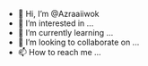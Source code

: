 - 👋 Hi, I’m @Azraaiiwok
- 👀 I’m interested in ...
- 🌱 I’m currently learning ...
- 💞️ I’m looking to collaborate on ...
- 📫 How to reach me ...

<!---
Azraaiiwok/Azraaiiwok is a ✨ special ✨ repository because its `README.md` (this file) appears on your GitHub profile.
You can click the Preview link to take a look at your changes.
---{"tgs":1,"v":"5.5.2","fr":60,"ip":0,"op":180,"w":512,"h":512,"nm":"Comp 1","ddd":0,"assets":[],"layers":[{"ddd":0,"ind":1,"ty":4,"nm":"брови","parent":4,"sr":1,"ks":{"p":{"a":1,"k":[{"i":{"x":0.667,"y":1},"o":{"x":0.333,"y":0},"t":33,"s":[-35.264,-38.339,0],"to":[0,0,0],"ti":[0,0,0]},{"i":{"x":0.667,"y":1},"o":{"x":0.333,"y":0},"t":41,"s":[-18.292,-25.756,0],"to":[0,0,0],"ti":[0,0,0]},{"i":{"x":0.667,"y":0.667},"o":{"x":0.333,"y":0.333},"t":49,"s":[-35.264,-38.339,0],"to":[0,0,0],"ti":[0,0,0]},{"i":{"x":0.667,"y":1},"o":{"x":0.333,"y":0},"t":131,"s":[-35.264,-38.339,0],"to":[0,0,0],"ti":[0,0,0]},{"i":{"x":0.667,"y":1},"o":{"x":0.333,"y":0},"t":139,"s":[-23.608,-27.426,0],"to":[0,0,0],"ti":[0,0,0]},{"t":147,"s":[-35.264,-38.339,0]}]},"a":{"a":0,"k":[-82.199,46.272,0]}},"ao":0,"shapes":[{"ty":"gr","it":[{"ind":0,"ty":"sh","ks":{"a":1,"k":[{"i":{"x":0.667,"y":1},"o":{"x":0.333,"y":0},"t":103,"s":[{"i":[[-3.255,-0.234],[-1.171,-6.728],[5.442,-1.032],[0.537,6.62]],"o":[[4.244,0.305],[0.835,4.797],[-5.442,1.032],[-0.69,-8.503]],"v":[[7.141,-8.846],[19.716,-1.302],[7.659,7.792],[-5.645,0.669]],"c":true}]},{"i":{"x":0.667,"y":1},"o":{"x":0.333,"y":0},"t":116,"s":[{"i":[[-4.736,0.566],[-4.108,-6.234],[7.408,-2.327],[2.914,8.299]],"o":[[6.175,-0.739],[4.108,6.234],[-7.408,2.327],[-2.914,-8.299]],"v":[[-10.491,-18.341],[10.194,-14.09],[-3.772,-2.331],[-25.348,-5.996]],"c":true}]},{"i":{"x":0.667,"y":1},"o":{"x":0.333,"y":0},"t":136,"s":[{"i":[[-4.736,0.566],[-4.108,-6.234],[7.408,-2.327],[2.914,8.299]],"o":[[6.175,-0.739],[4.108,6.234],[-7.408,2.327],[-2.914,-8.299]],"v":[[-10.491,-18.341],[10.194,-14.09],[-3.772,-2.331],[-25.348,-5.996]],"c":true}]},{"t":150,"s":[{"i":[[-3.255,-0.234],[-1.171,-6.728],[5.442,-1.032],[0.537,6.62]],"o":[[4.244,0.305],[0.835,4.797],[-5.442,1.032],[-0.69,-8.503]],"v":[[7.141,-8.846],[19.716,-1.302],[7.659,7.792],[-5.645,0.669]],"c":true}]}]},"nm":"Path 1","hd":false},{"ty":"fl","c":{"a":0,"k":[0,0,0,1]},"o":{"a":0,"k":100},"r":1,"bm":0,"nm":"Fill 1","hd":false},{"ty":"tr","p":{"a":0,"k":[0,0]},"a":{"a":0,"k":[0,0]},"s":{"a":0,"k":[100,100]},"r":{"a":0,"k":0},"o":{"a":0,"k":100},"sk":{"a":0,"k":0},"sa":{"a":0,"k":0},"nm":"Transform"}],"nm":"Group 1","bm":0,"hd":false},{"ty":"gr","it":[{"ind":0,"ty":"sh","ks":{"a":1,"k":[{"i":{"x":0.667,"y":1},"o":{"x":0.333,"y":0},"t":103,"s":[{"i":[[2.419,-4.111],[-4.062,-6.264],[-5.104,5.852],[6.432,5.999]],"o":[[-3.154,5.36],[4.062,6.264],[5.104,-5.852],[-6.432,-5.999]],"v":[[-9.978,5.714],[-14.382,26.368],[1.992,18.292],[7.291,-2.942]],"c":true}]},{"i":{"x":0.667,"y":1},"o":{"x":0.333,"y":0},"t":116,"s":[{"i":[[2.265,-4.198],[-4.885,-5],[-4.883,6.037],[6.65,5.756]],"o":[[-2.953,5.473],[4.002,4.096],[4.883,-6.037],[-6.65,-5.756]],"v":[[-26.746,29.82],[-28.953,47.862],[-13.29,41.185],[-10.504,21.725]],"c":true}]},{"i":{"x":0.667,"y":1},"o":{"x":0.333,"y":0},"t":136,"s":[{"i":[[2.265,-4.198],[-4.885,-5],[-4.883,6.037],[6.65,5.756]],"o":[[-2.953,5.473],[4.002,4.096],[4.883,-6.037],[-6.65,-5.756]],"v":[[-26.746,29.82],[-28.953,47.862],[-13.29,41.185],[-10.504,21.725]],"c":true}]},{"t":150,"s":[{"i":[[2.419,-4.111],[-4.062,-6.264],[-5.104,5.852],[6.432,5.999]],"o":[[-3.154,5.36],[4.062,6.264],[5.104,-5.852],[-6.432,-5.999]],"v":[[-9.978,5.714],[-14.382,26.368],[1.992,18.292],[7.291,-2.942]],"c":true}]}]},"nm":"Path 1","hd":false},{"ty":"fl","c":{"a":0,"k":[0,0,0,1]},"o":{"a":0,"k":100},"r":1,"bm":0,"nm":"Fill 1","hd":false},{"ty":"tr","p":{"a":0,"k":[-162,92]},"a":{"a":0,"k":[0,0]},"s":{"a":0,"k":[100,100]},"r":{"a":0,"k":0},"o":{"a":0,"k":100},"sk":{"a":0,"k":0},"sa":{"a":0,"k":0},"nm":"Transform"}],"nm":"Group 2","bm":0,"hd":false}],"ip":0,"op":180,"st":0,"bm":0},{"ddd":0,"ind":2,"ty":4,"nm":"левый глаз","parent":4,"sr":1,"ks":{"p":{"a":1,"k":[{"i":{"x":0.667,"y":1},"o":{"x":0.333,"y":0},"t":103,"s":[-57.491,64.644,0],"to":[-2.953,3.349,0],"ti":[2.953,-3.349,0]},{"i":{"x":0.667,"y":0.667},"o":{"x":0.333,"y":0.333},"t":116,"s":[-75.21,84.739,0],"to":[0,0,0],"ti":[0,0,0]},{"i":{"x":0.667,"y":1},"o":{"x":0.333,"y":0},"t":136,"s":[-75.21,84.739,0],"to":[2.953,-3.349,0],"ti":[-2.953,3.349,0]},{"t":150,"s":[-57.491,64.644,0]}]}},"ao":0,"shapes":[{"ty":"gr","it":[{"ind":0,"ty":"sh","ks":{"a":1,"k":[{"i":{"x":0.833,"y":0.833},"o":{"x":0.167,"y":0},"t":30,"s":[{"i":[[30.84,-30.533],[-1.09,5.712],[0.48,1.106]],"o":[[-20.166,19.965],[15.145,-79.351],[-2.566,-5.919]],"v":[[-40.526,-35.937],[-54.901,8.345],[37.02,-40.518]],"c":true}]},{"i":{"x":0.833,"y":1},"o":{"x":0.167,"y":0.167},"t":38,"s":[{"i":[[34.184,-33.857],[-2.376,5.306],[0.547,1.075]],"o":[[-34.392,34.064],[29.206,-65.235],[-9.815,-19.286]],"v":[[-30.7,-23.928],[-34.888,38.051],[50.015,-25.696]],"c":true}]},{"i":{"x":0.833,"y":1},"o":{"x":0.167,"y":0},"t":46,"s":[{"i":[[30.84,-30.533],[-1.09,5.712],[0.48,1.106]],"o":[[-20.166,19.965],[15.145,-79.351],[-2.566,-5.919]],"v":[[-40.526,-35.937],[-54.901,8.345],[37.02,-40.518]],"c":true}]},{"i":{"x":0.833,"y":0.833},"o":{"x":0.167,"y":0},"t":128,"s":[{"i":[[30.84,-30.533],[-1.09,5.712],[0.48,1.106]],"o":[[-20.166,19.965],[15.145,-79.351],[-2.566,-5.919]],"v":[[-40.526,-35.937],[-54.901,8.345],[37.02,-40.518]],"c":true}]},{"i":{"x":0.833,"y":1},"o":{"x":0.167,"y":0.167},"t":136,"s":[{"i":[[34.184,-33.857],[-2.376,5.306],[0.547,1.075]],"o":[[-34.392,34.064],[29.206,-65.235],[-9.815,-19.286]],"v":[[-30.7,-23.928],[-34.888,38.051],[50.015,-25.696]],"c":true}]},{"t":144,"s":[{"i":[[30.84,-30.533],[-1.09,5.712],[0.48,1.106]],"o":[[-20.166,19.965],[15.145,-79.351],[-2.566,-5.919]],"v":[[-40.526,-35.937],[-54.901,8.345],[37.02,-40.518]],"c":true}]}]},"nm":"Path 1","hd":false},{"ty":"st","c":{"a":0,"k":[0.376470618154,0.572549019608,0,1]},"o":{"a":0,"k":100},"w":{"a":0,"k":8},"lc":1,"lj":1,"ml":4,"bm":0,"nm":"Stroke 1","hd":false},{"ty":"fl","c":{"a":0,"k":[0.831372608858,0.925490255917,0.027450982262,1]},"o":{"a":0,"k":100},"r":1,"bm":0,"nm":"Fill 1","hd":false},{"ty":"tr","p":{"a":0,"k":[0,0]},"a":{"a":0,"k":[0,0]},"s":{"a":0,"k":[100,100]},"r":{"a":0,"k":0},"o":{"a":1,"k":[{"i":{"x":[0.833],"y":[0.833]},"o":{"x":[0.167],"y":[0.167]},"t":30,"s":[0]},{"i":{"x":[0.833],"y":[0.833]},"o":{"x":[0.167],"y":[0.167]},"t":31,"s":[100]},{"i":{"x":[0.833],"y":[0.833]},"o":{"x":[0.167],"y":[0.167]},"t":45,"s":[100]},{"i":{"x":[0.833],"y":[0.833]},"o":{"x":[0.167],"y":[0.167]},"t":46,"s":[0]},{"i":{"x":[0.833],"y":[0.833]},"o":{"x":[0.167],"y":[0.167]},"t":128,"s":[0]},{"i":{"x":[0.833],"y":[0.833]},"o":{"x":[0.167],"y":[0.167]},"t":129,"s":[100]},{"i":{"x":[0.833],"y":[0.833]},"o":{"x":[0.167],"y":[0.167]},"t":143,"s":[100]},{"t":144,"s":[0]}]},"sk":{"a":0,"k":0},"sa":{"a":0,"k":0},"nm":"Transform"}],"nm":"верхнее веко","bm":0,"hd":false},{"ty":"gr","it":[{"ind":0,"ty":"sh","ks":{"a":1,"k":[{"i":{"x":0.833,"y":0.833},"o":{"x":0.167,"y":0},"t":30,"s":[{"i":[[1.159,4.624],[62.747,11.588],[-22.264,15.948]],"o":[[-0.705,-2.812],[-5.425,-1.002],[20.755,-14.866]],"v":[[55.635,2.153],[-17.331,48.563],[34.058,42.072]],"c":true}]},{"i":{"x":0.833,"y":1},"o":{"x":0.167,"y":0.167},"t":38,"s":[{"i":[[9.814,18.138],[25.424,-66.85],[-28.241,22.05]],"o":[[-1.463,-2.497],[-1.925,4.979],[22.981,-17.943]],"v":[[48.846,-26.705],[-36.438,36.756],[23.623,34.63]],"c":true}]},{"i":{"x":0.833,"y":1},"o":{"x":0.167,"y":0},"t":46,"s":[{"i":[[1.159,4.624],[62.747,11.588],[-22.264,15.948]],"o":[[-0.705,-2.812],[-5.425,-1.002],[20.755,-14.866]],"v":[[55.635,2.153],[-17.331,48.563],[34.058,42.072]],"c":true}]},{"i":{"x":0.833,"y":0.833},"o":{"x":0.167,"y":0},"t":128,"s":[{"i":[[1.159,4.624],[62.747,11.588],[-22.264,15.948]],"o":[[-0.705,-2.812],[-5.425,-1.002],[20.755,-14.866]],"v":[[55.635,2.153],[-17.331,48.563],[34.058,42.072]],"c":true}]},{"i":{"x":0.833,"y":1},"o":{"x":0.167,"y":0.167},"t":136,"s":[{"i":[[9.814,18.138],[25.424,-66.85],[-28.241,22.05]],"o":[[-1.463,-2.497],[-1.925,4.979],[22.981,-17.943]],"v":[[48.846,-26.705],[-36.438,36.756],[23.623,34.63]],"c":true}]},{"t":144,"s":[{"i":[[1.159,4.624],[62.747,11.588],[-22.264,15.948]],"o":[[-0.705,-2.812],[-5.425,-1.002],[20.755,-14.866]],"v":[[55.635,2.153],[-17.331,48.563],[34.058,42.072]],"c":true}]}]},"nm":"Path 1","hd":false},{"ty":"st","c":{"a":0,"k":[0.376470618154,0.572549019608,0,1]},"o":{"a":0,"k":100},"w":{"a":0,"k":8},"lc":1,"lj":1,"ml":4,"bm":0,"nm":"Stroke 1","hd":false},{"ty":"fl","c":{"a":0,"k":[0.831372608858,0.925490255917,0.027450982262,1]},"o":{"a":0,"k":100},"r":1,"bm":0,"nm":"Fill 1","hd":false},{"ty":"tr","p":{"a":0,"k":[0,0]},"a":{"a":0,"k":[0,0]},"s":{"a":0,"k":[100,100]},"r":{"a":0,"k":0},"o":{"a":1,"k":[{"i":{"x":[0.833],"y":[0.833]},"o":{"x":[0.167],"y":[0.167]},"t":30,"s":[0]},{"i":{"x":[0.833],"y":[0.833]},"o":{"x":[0.167],"y":[0.167]},"t":31,"s":[100]},{"i":{"x":[0.833],"y":[0.833]},"o":{"x":[0.167],"y":[0.167]},"t":45,"s":[100]},{"i":{"x":[0.833],"y":[0.833]},"o":{"x":[0.167],"y":[0.167]},"t":46,"s":[0]},{"i":{"x":[0.833],"y":[0.833]},"o":{"x":[0.167],"y":[0.167]},"t":128,"s":[0]},{"i":{"x":[0.833],"y":[0.833]},"o":{"x":[0.167],"y":[0.167]},"t":129,"s":[100]},{"i":{"x":[0.833],"y":[0.833]},"o":{"x":[0.167],"y":[0.167]},"t":143,"s":[100]},{"t":144,"s":[0]}]},"sk":{"a":0,"k":0},"sa":{"a":0,"k":0},"nm":"Transform"}],"nm":"нижнее веко","bm":0,"hd":false},{"ty":"gr","it":[{"ind":0,"ty":"sh","ks":{"a":1,"k":[{"i":{"x":0.833,"y":0.833},"o":{"x":0.167,"y":0},"t":30,"s":[{"i":[[0,-28.195],[-29.375,0],[0,28.195],[29.375,0]],"o":[[0,28.195],[29.375,0],[0,-28.195],[-29.375,0]],"v":[[-53.189,0],[0,51.052],[53.189,0],[0,-51.052]],"c":true}]},{"i":{"x":0.833,"y":1},"o":{"x":0.167,"y":0.167},"t":38,"s":[{"i":[[2.797,-28.056],[-29.049,4.12],[-4.579,20.424],[21.751,-1.57]],"o":[[-1.708,17.129],[22.027,-3.124],[5.219,-23.279],[-20.282,1.464]],"v":[[-45.551,7.876],[-5.202,45.093],[49.35,-2.907],[12.424,-43.681]],"c":true}]},{"i":{"x":0.833,"y":1},"o":{"x":0.167,"y":0},"t":46,"s":[{"i":[[0,-28.195],[-29.375,0],[0,28.195],[29.375,0]],"o":[[0,28.195],[29.375,0],[0,-28.195],[-29.375,0]],"v":[[-53.189,0],[0,51.052],[53.189,0],[0,-51.052]],"c":true}]},{"i":{"x":0.833,"y":0.833},"o":{"x":0.167,"y":0},"t":128,"s":[{"i":[[0,-28.195],[-29.375,0],[0,28.195],[29.375,0]],"o":[[0,28.195],[29.375,0],[0,-28.195],[-29.375,0]],"v":[[-53.189,0],[0,51.052],[53.189,0],[0,-51.052]],"c":true}]},{"i":{"x":0.833,"y":1},"o":{"x":0.167,"y":0.167},"t":136,"s":[{"i":[[2.797,-28.056],[-29.049,4.12],[-4.579,20.424],[21.751,-1.57]],"o":[[-1.708,17.129],[22.027,-3.124],[5.219,-23.279],[-20.282,1.464]],"v":[[-45.551,7.876],[-5.202,45.093],[49.35,-2.907],[12.424,-43.681]],"c":true}]},{"t":144,"s":[{"i":[[0,-28.195],[-29.375,0],[0,28.195],[29.375,0]],"o":[[0,28.195],[29.375,0],[0,-28.195],[-29.375,0]],"v":[[-53.189,0],[0,51.052],[53.189,0],[0,-51.052]],"c":true}]}]},"nm":"Path 1","hd":false},{"ty":"st","c":{"a":0,"k":[0.223529413342,0.266666680574,0.04705882445,1]},"o":{"a":0,"k":100},"w":{"a":0,"k":8},"lc":2,"lj":2,"bm":0,"nm":"Stroke 1","hd":false},{"ty":"tr","p":{"a":0,"k":[0,0]},"a":{"a":0,"k":[0,0]},"s":{"a":0,"k":[100,100]},"r":{"a":0,"k":0},"o":{"a":0,"k":100},"sk":{"a":0,"k":0},"sa":{"a":0,"k":0},"nm":"Transform"}],"nm":"основа 2","bm":0,"hd":false},{"ty":"gr","it":[{"ind":0,"ty":"sh","ks":{"a":1,"k":[{"i":{"x":0.667,"y":1},"o":{"x":0.333,"y":0},"t":103,"s":[{"i":[[3.033,3.063],[1.808,-5],[-3.228,1.19]],"o":[[-2.536,-2.562],[-1.467,4.058],[3.329,-1.227]],"v":[[9.309,3.721],[-2.973,7.737],[6.784,15.11]],"c":true}]},{"i":{"x":0.667,"y":1},"o":{"x":0.333,"y":0},"t":116,"s":[{"i":[[3.733,2.156],[0.426,-5.3],[-2.801,1.998]],"o":[[-3.122,-1.803],[-0.346,4.301],[2.888,-2.06]],"v":[[12.16,2.44],[1.369,9.55],[12.724,14.092]],"c":true}]},{"i":{"x":0.667,"y":1},"o":{"x":0.333,"y":0},"t":136,"s":[{"i":[[3.733,2.156],[0.426,-5.3],[-2.801,1.998]],"o":[[-3.122,-1.803],[-0.346,4.301],[2.888,-2.06]],"v":[[12.16,2.44],[1.369,9.55],[12.724,14.092]],"c":true}]},{"t":150,"s":[{"i":[[3.033,3.063],[1.808,-5],[-3.228,1.19]],"o":[[-2.536,-2.562],[-1.467,4.058],[3.329,-1.227]],"v":[[9.309,3.721],[-2.973,7.737],[6.784,15.11]],"c":true}]}]},"nm":"Path 1","hd":false},{"ty":"fl","c":{"a":0,"k":[0.266666666667,0.266666666667,0.266666666667,1]},"o":{"a":0,"k":100},"r":1,"bm":0,"nm":"Fill 1","hd":false},{"ty":"tr","p":{"a":0,"k":[0,0]},"a":{"a":0,"k":[0,0]},"s":{"a":0,"k":[100,100]},"r":{"a":0,"k":0},"o":{"a":0,"k":100},"sk":{"a":0,"k":0},"sa":{"a":0,"k":0},"nm":"Transform"}],"nm":"блик","bm":0,"hd":false},{"ty":"gr","it":[{"ind":0,"ty":"sh","ks":{"a":1,"k":[{"i":{"x":0.667,"y":1},"o":{"x":0.333,"y":0},"t":103,"s":[{"i":[[0,0],[0,0],[-0.591,-1.266],[-5.565,2.6],[4.55,9.74],[5.565,-2.6],[-0.34,-5.666]],"o":[[0,0],[0.424,1.309],[4.55,9.74],[5.566,-2.6],[-4.55,-9.74],[-3.324,1.553],[0,0]],"v":[[-0.069,0.476],[-11.654,0.79],[-10.126,4.663],[8.313,17.678],[10.165,-4.816],[-8.275,-17.831],[-13.043,-6.294]],"c":true}]},{"i":{"x":0.667,"y":1},"o":{"x":0.333,"y":0},"t":116,"s":[{"i":[[0,0],[0,0],[-0.904,-1.065],[-4.684,3.974],[6.955,8.197],[4.684,-3.974],[-1.821,-5.377]],"o":[[0,0],[0.754,1.151],[6.955,8.197],[4.684,-3.974],[-6.955,-8.197],[-2.798,2.374],[0,0]],"v":[[2.258,1.781],[-8.835,5.135],[-6.341,8.469],[14.876,16.166],[10.736,-6.021],[-10.481,-13.718],[-12.042,-1.332]],"c":true}]},{"i":{"x":0.667,"y":1},"o":{"x":0.333,"y":0},"t":136,"s":[{"i":[[0,0],[0,0],[-0.904,-1.065],[-4.684,3.974],[6.955,8.197],[4.684,-3.974],[-1.821,-5.377]],"o":[[0,0],[0.754,1.151],[6.955,8.197],[4.684,-3.974],[-6.955,-8.197],[-2.798,2.374],[0,0]],"v":[[2.258,1.781],[-8.835,5.135],[-6.341,8.469],[14.876,16.166],[10.736,-6.021],[-10.481,-13.718],[-12.042,-1.332]],"c":true}]},{"t":150,"s":[{"i":[[0,0],[0,0],[-0.591,-1.266],[-5.565,2.6],[4.55,9.74],[5.565,-2.6],[-0.34,-5.666]],"o":[[0,0],[0.424,1.309],[4.55,9.74],[5.566,-2.6],[-4.55,-9.74],[-3.324,1.553],[0,0]],"v":[[-0.069,0.476],[-11.654,0.79],[-10.126,4.663],[8.313,17.678],[10.165,-4.816],[-8.275,-17.831],[-13.043,-6.294]],"c":true}]}]},"nm":"Path 1","hd":false},{"ty":"fl","c":{"a":0,"k":[0,0,0,1]},"o":{"a":0,"k":100},"r":1,"bm":0,"nm":"Fill 1","hd":false},{"ty":"tr","p":{"a":0,"k":[0,0]},"a":{"a":0,"k":[0,0]},"s":{"a":0,"k":[100,100]},"r":{"a":0,"k":0},"o":{"a":0,"k":100},"sk":{"a":0,"k":0},"sa":{"a":0,"k":0},"nm":"Transform"}],"nm":"зрачок","bm":0,"hd":false},{"ty":"gr","it":[{"ind":0,"ty":"sh","ks":{"a":1,"k":[{"i":{"x":0.833,"y":0.833},"o":{"x":0.167,"y":0},"t":30,"s":[{"i":[[0,0],[-25.62,-19.401],[0,0],[35.235,31.843]],"o":[[0,0],[22.45,17],[0,0],[-28.059,-25.358]],"v":[[-34.649,-34.359],[-13.013,16.217],[40.144,26.195],[-24.806,21.513]],"c":true}]},{"i":{"x":0.833,"y":1},"o":{"x":0.167,"y":0.167},"t":38,"s":[{"i":[[0,0],[-26.185,-18.631],[0,0],[33.653,28.861]],"o":[[0,0],[22.981,16.352],[0,0],[-21.195,-18.177]],"v":[[-25.443,-26.969],[-13.013,16.217],[48.182,4.991],[-24.806,21.513]],"c":true}]},{"i":{"x":0.833,"y":1},"o":{"x":0.167,"y":0},"t":46,"s":[{"i":[[0,0],[-25.62,-19.401],[0,0],[35.235,31.843]],"o":[[0,0],[22.45,17],[0,0],[-28.059,-25.358]],"v":[[-34.649,-34.359],[-13.013,16.217],[40.144,26.195],[-24.806,21.513]],"c":true}]},{"i":{"x":0.833,"y":0.833},"o":{"x":0.167,"y":0},"t":128,"s":[{"i":[[0,0],[-25.62,-19.401],[0,0],[35.235,31.843]],"o":[[0,0],[22.45,17],[0,0],[-28.059,-25.358]],"v":[[-34.649,-34.359],[-13.013,16.217],[40.144,26.195],[-24.806,21.513]],"c":true}]},{"i":{"x":0.833,"y":1},"o":{"x":0.167,"y":0.167},"t":136,"s":[{"i":[[0,0],[-26.185,-18.631],[0,0],[33.653,28.861]],"o":[[0,0],[22.981,16.352],[0,0],[-21.195,-18.177]],"v":[[-25.443,-26.969],[-13.013,16.217],[48.182,4.991],[-24.806,21.513]],"c":true}]},{"t":144,"s":[{"i":[[0,0],[-25.62,-19.401],[0,0],[35.235,31.843]],"o":[[0,0],[22.45,17],[0,0],[-28.059,-25.358]],"v":[[-34.649,-34.359],[-13.013,16.217],[40.144,26.195],[-24.806,21.513]],"c":true}]}]},"nm":"Path 1","hd":false},{"ty":"fl","c":{"a":0,"k":[0.941176474094,0.901960790157,0.772549033165,1]},"o":{"a":0,"k":100},"r":1,"bm":0,"nm":"Fill 1","hd":false},{"ty":"tr","p":{"a":0,"k":[-11,14]},"a":{"a":0,"k":[0,0]},"s":{"a":0,"k":[100,100]},"r":{"a":0,"k":0},"o":{"a":0,"k":100},"sk":{"a":0,"k":0},"sa":{"a":0,"k":0},"nm":"Transform"}],"nm":"тень","bm":0,"hd":false},{"ty":"gr","it":[{"ind":0,"ty":"sh","ks":{"a":1,"k":[{"i":{"x":0.833,"y":0.833},"o":{"x":0.167,"y":0},"t":30,"s":[{"i":[[0,-28.195],[-29.375,0],[0,28.195],[29.375,0]],"o":[[0,28.195],[29.375,0],[0,-28.195],[-29.375,0]],"v":[[-53.189,0],[0,51.052],[53.189,0],[0,-51.052]],"c":true}]},{"i":{"x":0.833,"y":1},"o":{"x":0.167,"y":0.167},"t":38,"s":[{"i":[[2.797,-28.056],[-29.049,4.12],[-4.579,20.424],[21.751,-1.57]],"o":[[-1.708,17.129],[22.027,-3.124],[5.219,-23.279],[-20.282,1.464]],"v":[[-45.551,7.876],[-5.202,45.093],[49.35,-2.907],[12.424,-43.681]],"c":true}]},{"i":{"x":0.833,"y":1},"o":{"x":0.167,"y":0},"t":46,"s":[{"i":[[0,-28.195],[-29.375,0],[0,28.195],[29.375,0]],"o":[[0,28.195],[29.375,0],[0,-28.195],[-29.375,0]],"v":[[-53.189,0],[0,51.052],[53.189,0],[0,-51.052]],"c":true}]},{"i":{"x":0.833,"y":0.833},"o":{"x":0.167,"y":0},"t":128,"s":[{"i":[[0,-28.195],[-29.375,0],[0,28.195],[29.375,0]],"o":[[0,28.195],[29.375,0],[0,-28.195],[-29.375,0]],"v":[[-53.189,0],[0,51.052],[53.189,0],[0,-51.052]],"c":true}]},{"i":{"x":0.833,"y":1},"o":{"x":0.167,"y":0.167},"t":136,"s":[{"i":[[2.797,-28.056],[-29.049,4.12],[-4.579,20.424],[21.751,-1.57]],"o":[[-1.708,17.129],[22.027,-3.124],[5.219,-23.279],[-20.282,1.464]],"v":[[-45.551,7.876],[-5.202,45.093],[49.35,-2.907],[12.424,-43.681]],"c":true}]},{"t":144,"s":[{"i":[[0,-28.195],[-29.375,0],[0,28.195],[29.375,0]],"o":[[0,28.195],[29.375,0],[0,-28.195],[-29.375,0]],"v":[[-53.189,0],[0,51.052],[53.189,0],[0,-51.052]],"c":true}]}]},"nm":"Path 1","hd":false},{"ty":"st","c":{"a":0,"k":[0.223529413342,0.266666680574,0.04705882445,1]},"o":{"a":0,"k":100},"w":{"a":0,"k":8},"lc":2,"lj":2,"bm":0,"nm":"Stroke 1","hd":false},{"ty":"fl","c":{"a":0,"k":[1,1,1,1]},"o":{"a":0,"k":100},"r":1,"bm":0,"nm":"Fill 1","hd":false},{"ty":"tr","p":{"a":0,"k":[0,0]},"a":{"a":0,"k":[0,0]},"s":{"a":0,"k":[100,100]},"r":{"a":0,"k":0},"o":{"a":0,"k":100},"sk":{"a":0,"k":0},"sa":{"a":0,"k":0},"nm":"Transform"}],"nm":"основа","bm":0,"hd":false}],"ip":0,"op":180,"st":0,"bm":0},{"ddd":0,"ind":3,"ty":4,"nm":"клюв","parent":4,"sr":1,"ks":{"r":{"a":1,"k":[{"i":{"x":[0.667],"y":[1]},"o":{"x":[0.333],"y":[0]},"t":0,"s":[-14]},{"i":{"x":[0.667],"y":[1]},"o":{"x":[0.333],"y":[0]},"t":8,"s":[0]},{"i":{"x":[0.667],"y":[1]},"o":{"x":[0.333],"y":[0]},"t":16,"s":[-14]},{"i":{"x":[0.667],"y":[1]},"o":{"x":[0.167],"y":[0]},"t":24,"s":[0]},{"i":{"x":[0.667],"y":[1]},"o":{"x":[0.333],"y":[0]},"t":32,"s":[-14]},{"i":{"x":[0.667],"y":[1]},"o":{"x":[0.333],"y":[0]},"t":40,"s":[0]},{"i":{"x":[0.667],"y":[1]},"o":{"x":[0.333],"y":[0]},"t":48,"s":[-14]},{"i":{"x":[0.667],"y":[1]},"o":{"x":[0.167],"y":[0]},"t":56,"s":[0]},{"i":{"x":[0.667],"y":[1]},"o":{"x":[0.333],"y":[0]},"t":64,"s":[-14]},{"i":{"x":[0.667],"y":[1]},"o":{"x":[0.333],"y":[0]},"t":72,"s":[0]},{"t":80,"s":[-14]}]},"p":{"a":1,"k":[{"i":{"x":0.667,"y":1},"o":{"x":0.333,"y":0},"t":0,"s":[32.91,28.394,0],"to":[1.219,0.712,0],"ti":[0,0,0]},{"i":{"x":0.667,"y":1},"o":{"x":0.333,"y":0},"t":8,"s":[40.226,32.668,0],"to":[0,0,0],"ti":[0,0,0]},{"i":{"x":0.667,"y":1},"o":{"x":0.333,"y":0},"t":16,"s":[32.91,28.394,0],"to":[0,0,0],"ti":[0,0,0]},{"i":{"x":0.667,"y":1},"o":{"x":0.333,"y":0},"t":24,"s":[40.226,32.668,0],"to":[0,0,0],"ti":[0,0,0]},{"i":{"x":0.667,"y":1},"o":{"x":0.333,"y":0},"t":32,"s":[32.91,28.394,0],"to":[0,0,0],"ti":[0,0,0]},{"i":{"x":0.667,"y":1},"o":{"x":0.333,"y":0},"t":40,"s":[40.226,32.668,0],"to":[0,0,0],"ti":[0,0,0]},{"i":{"x":0.667,"y":1},"o":{"x":0.333,"y":0},"t":48,"s":[32.91,28.394,0],"to":[0,0,0],"ti":[0,0,0]},{"i":{"x":0.667,"y":1},"o":{"x":0.333,"y":0},"t":56,"s":[40.226,32.668,0],"to":[0,0,0],"ti":[0,0,0]},{"i":{"x":0.667,"y":1},"o":{"x":0.333,"y":0},"t":64,"s":[32.91,28.394,0],"to":[0,0,0],"ti":[0,0,0]},{"i":{"x":0.667,"y":1},"o":{"x":0.333,"y":0},"t":72,"s":[40.226,32.668,0],"to":[0,0,0],"ti":[1.219,0.712,0]},{"t":80,"s":[32.91,28.394,0]}]},"a":{"a":0,"k":[-58.599,39.48,0]}},"ao":0,"shapes":[{"ty":"gr","it":[{"ind":0,"ty":"sh","ks":{"a":1,"k":[{"i":{"x":0.833,"y":1},"o":{"x":0.167,"y":0},"t":2,"s":[{"i":[[-13,5],[-10.284,-0.433],[-19.155,12.371],[-5.298,-0.964],[70,-38],[0,0],[-45.967,11.139],[-29.913,-11.055],[63.545,1.547],[14.728,4.909],[-1,10]],"o":[[2.247,-0.864],[15.703,0.661],[48,-31],[5.298,0.964],[-61.319,33.287],[0,0],[34.362,-8.327],[5.306,1.961],[-37.205,-0.906],[-9,-3],[1,-10]],"v":[[-65.598,7.781],[-45.505,8.496],[11.402,-4.219],[75.525,-59.474],[-3.598,24.781],[-77.598,46.781],[-25.598,43.781],[96.413,55.487],[12.402,51.781],[-72.598,62.781],[-90.598,43.781]],"c":true}]},{"i":{"x":0.833,"y":1},"o":{"x":0.333,"y":0},"t":10,"s":[{"i":[[-13,5],[-10.284,-0.433],[-19.155,12.371],[-5,2],[70,-38],[0,0],[-46,11],[-22.55,-22.55],[40,3],[14.728,4.909],[-1,10]],"o":[[2.247,-0.864],[15.703,0.661],[48,-31],[5,-2],[-61.319,33.287],[0,0],[46,-11],[4,4],[-37.111,-2.783],[-9,-3],[1,-10]],"v":[[-65.598,7.781],[-45.505,8.496],[11.402,-4.219],[42.402,-73.219],[-3.598,24.781],[-77.598,46.781],[-25.598,43.781],[90.402,72.781],[12.402,51.781],[-72.598,62.781],[-90.598,43.781]],"c":true}]},{"i":{"x":0.833,"y":1},"o":{"x":0.167,"y":0},"t":18,"s":[{"i":[[-13,5],[-10.284,-0.433],[-19.155,12.371],[-5.298,-0.964],[70,-38],[0,0],[-45.967,11.139],[-29.913,-11.055],[63.545,1.547],[14.728,4.909],[-1,10]],"o":[[2.247,-0.864],[15.703,0.661],[48,-31],[5.298,0.964],[-61.319,33.287],[0,0],[34.362,-8.327],[5.306,1.961],[-37.205,-0.906],[-9,-3],[1,-10]],"v":[[-65.598,7.781],[-45.505,8.496],[11.402,-4.219],[75.525,-59.474],[-3.598,24.781],[-77.598,46.781],[-25.598,43.781],[96.413,55.487],[12.402,51.781],[-72.598,62.781],[-90.598,43.781]],"c":true}]},{"i":{"x":0.833,"y":1},"o":{"x":0.333,"y":0},"t":26,"s":[{"i":[[-13,5],[-10.284,-0.433],[-19.155,12.371],[-5,2],[70,-38],[0,0],[-46,11],[-22.55,-22.55],[40,3],[14.728,4.909],[-1,10]],"o":[[2.247,-0.864],[15.703,0.661],[48,-31],[5,-2],[-61.319,33.287],[0,0],[46,-11],[4,4],[-37.111,-2.783],[-9,-3],[1,-10]],"v":[[-65.598,7.781],[-45.505,8.496],[11.402,-4.219],[42.402,-73.219],[-3.598,24.781],[-77.598,46.781],[-25.598,43.781],[90.402,72.781],[12.402,51.781],[-72.598,62.781],[-90.598,43.781]],"c":true}]},{"i":{"x":0.833,"y":1},"o":{"x":0.167,"y":0},"t":34,"s":[{"i":[[-13,5],[-10.284,-0.433],[-19.155,12.371],[-5.298,-0.964],[70,-38],[0,0],[-45.967,11.139],[-29.913,-11.055],[63.545,1.547],[14.728,4.909],[-1,10]],"o":[[2.247,-0.864],[15.703,0.661],[48,-31],[5.298,0.964],[-61.319,33.287],[0,0],[34.362,-8.327],[5.306,1.961],[-37.205,-0.906],[-9,-3],[1,-10]],"v":[[-65.598,7.781],[-45.505,8.496],[11.402,-4.219],[75.525,-59.474],[-3.598,24.781],[-77.598,46.781],[-25.598,43.781],[96.413,55.487],[12.402,51.781],[-72.598,62.781],[-90.598,43.781]],"c":true}]},{"i":{"x":0.833,"y":1},"o":{"x":0.333,"y":0},"t":42,"s":[{"i":[[-13,5],[-10.284,-0.433],[-19.155,12.371],[-5,2],[70,-38],[0,0],[-46,11],[-22.55,-22.55],[40,3],[14.728,4.909],[-1,10]],"o":[[2.247,-0.864],[15.703,0.661],[48,-31],[5,-2],[-61.319,33.287],[0,0],[46,-11],[4,4],[-37.111,-2.783],[-9,-3],[1,-10]],"v":[[-65.598,7.781],[-45.505,8.496],[11.402,-4.219],[42.402,-73.219],[-3.598,24.781],[-77.598,46.781],[-25.598,43.781],[90.402,72.781],[12.402,51.781],[-72.598,62.781],[-90.598,43.781]],"c":true}]},{"i":{"x":0.833,"y":1},"o":{"x":0.167,"y":0},"t":50,"s":[{"i":[[-13,5],[-10.284,-0.433],[-19.155,12.371],[-5.298,-0.964],[70,-38],[0,0],[-45.967,11.139],[-29.913,-11.055],[63.545,1.547],[14.728,4.909],[-1,10]],"o":[[2.247,-0.864],[15.703,0.661],[48,-31],[5.298,0.964],[-61.319,33.287],[0,0],[34.362,-8.327],[5.306,1.961],[-37.205,-0.906],[-9,-3],[1,-10]],"v":[[-65.598,7.781],[-45.505,8.496],[11.402,-4.219],[75.525,-59.474],[-3.598,24.781],[-77.598,46.781],[-25.598,43.781],[96.413,55.487],[12.402,51.781],[-72.598,62.781],[-90.598,43.781]],"c":true}]},{"i":{"x":0.833,"y":1},"o":{"x":0.333,"y":0},"t":58,"s":[{"i":[[-13,5],[-10.284,-0.433],[-19.155,12.371],[-5,2],[70,-38],[0,0],[-46,11],[-22.55,-22.55],[40,3],[14.728,4.909],[-1,10]],"o":[[2.247,-0.864],[15.703,0.661],[48,-31],[5,-2],[-61.319,33.287],[0,0],[46,-11],[4,4],[-37.111,-2.783],[-9,-3],[1,-10]],"v":[[-65.598,7.781],[-45.505,8.496],[11.402,-4.219],[42.402,-73.219],[-3.598,24.781],[-77.598,46.781],[-25.598,43.781],[90.402,72.781],[12.402,51.781],[-72.598,62.781],[-90.598,43.781]],"c":true}]},{"i":{"x":0.833,"y":1},"o":{"x":0.167,"y":0},"t":66,"s":[{"i":[[-13,5],[-10.284,-0.433],[-19.155,12.371],[-5.298,-0.964],[70,-38],[0,0],[-45.967,11.139],[-29.913,-11.055],[63.545,1.547],[14.728,4.909],[-1,10]],"o":[[2.247,-0.864],[15.703,0.661],[48,-31],[5.298,0.964],[-61.319,33.287],[0,0],[34.362,-8.327],[5.306,1.961],[-37.205,-0.906],[-9,-3],[1,-10]],"v":[[-65.598,7.781],[-45.505,8.496],[11.402,-4.219],[75.525,-59.474],[-3.598,24.781],[-77.598,46.781],[-25.598,43.781],[96.413,55.487],[12.402,51.781],[-72.598,62.781],[-90.598,43.781]],"c":true}]},{"i":{"x":0.833,"y":1},"o":{"x":0.333,"y":0},"t":74,"s":[{"i":[[-13,5],[-10.284,-0.433],[-19.155,12.371],[-5,2],[70,-38],[0,0],[-46,11],[-22
